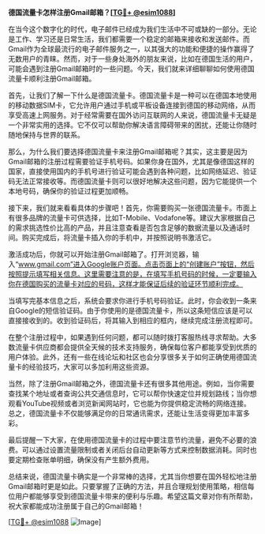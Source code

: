 **德国流量卡怎样注册Gmail邮箱？[[TG💪+ @esim1088](https://t.me/s/esim1088)]**

在当今这个数字化的时代，电子邮件已经成为我们生活中不可或缺的一部分。无论是工作、学习还是日常生活，我们都需要一个稳定的邮箱来接收和发送邮件。而Gmail作为全球最流行的电子邮件服务之一，以其强大的功能和便捷的操作赢得了无数用户的青睐。然而，对于一些身处海外的朋友来说，比如在德国生活的用户，可能会遇到注册Gmail邮箱时的一些问题。今天，我们就来详细聊聊如何使用德国流量卡顺利注册Gmail邮箱。

首先，让我们了解一下什么是德国流量卡。德国流量卡是一种可以在德国本地使用的移动数据SIM卡，它允许用户通过手机或平板设备连接到德国的移动网络，从而享受高速上网服务。对于经常需要在国外访问互联网的人来说，德国流量卡无疑是一个非常实用的选择。它不仅可以帮助你解决语言障碍带来的困扰，还能让你随时随地保持与世界的联系。

那么，为什么我们要选择德国流量卡来注册Gmail邮箱呢？其实，这主要是因为Gmail邮箱的注册过程需要验证手机号码。如果你身在国外，尤其是像德国这样的国家，直接使用国内的手机号进行验证可能会遇到各种问题，比如网络延迟、验证码无法正常接收等。而德国流量卡则可以很好地解决这些问题，因为它能提供一个本地号码，确保你的验证过程更加顺畅。

接下来，我们就来看看具体的步骤吧！首先，你需要购买一张德国流量卡。市面上有很多品牌的流量卡可供选择，比如T-Mobile、Vodafone等。建议大家根据自己的需求挑选性价比高的产品，并且注意查看是否包含足够的数据流量以及通话时间。购买完成后，将流量卡插入你的手机中，并按照说明书激活它。

激活成功后，你就可以开始注册Gmail邮箱了。打开浏览器，输入“www.gmail.com”进入Google账户页面。点击页面上的“创建账户”按钮，然后按照提示填写相关信息。这里需要注意的是，在填写手机号码的时候，一定要输入你在德国购买的流量卡对应的号码，这样才能保证后续的验证环节顺利完成。

当填写完基本信息之后，系统会要求你进行手机号码验证。此时，你会收到一条来自Google的短信验证码。由于你使用的是德国流量卡，所以这条短信应该是可以直接接收到的。收到验证码后，将其输入到相应的框内，继续完成注册流程即可。

在整个注册过程中，如果遇到任何问题，都可以随时拨打客服热线寻求帮助。大多数流量卡供应商都会提供全天候的技术支持服务，确保每位客户都能享受到优质的用户体验。此外，还有一些在线论坛和社区也会分享很多关于如何正确使用德国流量卡的经验技巧，大家可以多加利用这些资源。

当然，除了注册Gmail邮箱之外，德国流量卡还有很多其他用途。例如，当你需要查找某个地址或者查询公共交通信息时，它可以帮你快速定位并规划路线；当你想观看YouTube视频或者浏览新闻网站时，它也能为你提供稳定流畅的网络连接。总之，德国流量卡不仅能够满足你的日常通讯需求，还能让生活变得更加丰富多彩。

最后提醒一下大家，在使用德国流量卡的过程中要注意节约流量，避免不必要的浪费。可以通过设置流量限制或者关闭后台自动更新等方式来控制数据消耗。同时也要定期检查账单明细，确保没有产生额外费用。

总结来说，德国流量卡确实是一个非常棒的选择，尤其当你想要在国外轻松地注册Gmail邮箱时更是如此。只要掌握了正确的方法，并且合理规划使用策略，相信每位用户都能够享受到德国流量卡带来的便利与乐趣。希望这篇文章对你有所帮助，祝大家都能成功注册属于自己的Gmail邮箱！

[[TG💪+ @esim1088](https://t.me/s/esim1088) ![Image](https://i.postimg.cc/4NQfJmqS/Snipaste-2025-05-13-00-14-12.png)]